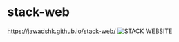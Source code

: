 # stack-web
https://jawadshk.github.io/stack-web/
![STACK WEBSITE](https://user-images.githubusercontent.com/107758531/183951836-170be297-3d69-4334-ae39-498e5ff1da0c.png)
